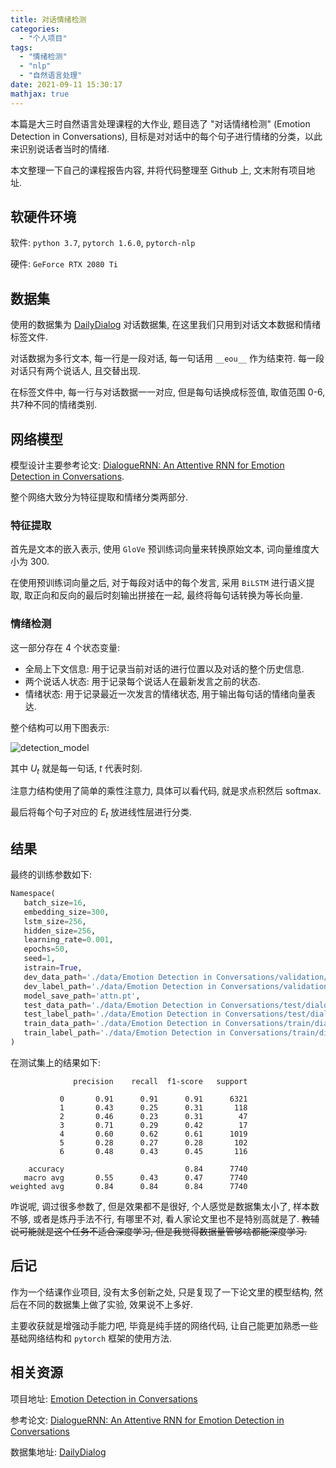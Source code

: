 ```yaml
---
title: 对话情绪检测
categories:
  - "个人项目"
tags:
  - "情绪检测"
  - "nlp"
  - "自然语言处理"
date: 2021-09-11 15:30:17
mathjax: true
---
```


本篇是大三时自然语言处理课程的大作业, 题目选了 "对话情绪检测" (Emotion Detection in Conversations), 目标是对对话中的每个句子进行情绪的分类，以此来识别说话者当时的情绪.

本文整理一下自己的课程报告内容, 并将代码整理至 Github 上, 文末附有项目地址.

<!-- more -->

## 软硬件环境

软件: `python 3.7`, `pytorch 1.6.0`, `pytorch-nlp`

硬件: `GeForce RTX 2080 Ti`

## 数据集

使用的数据集为 [DailyDialog][dataset] 对话数据集, 在这里我们只用到对话文本数据和情绪标签文件.

对话数据为多行文本, 每一行是一段对话, 每一句话用 `__eou__` 作为结束符. 每一段对话只有两个说话人, 且交替出现.

在标签文件中, 每一行与对话数据一一对应, 但是每句话换成标签值, 取值范围 0-6, 共7种不同的情绪类别.

## 网络模型

模型设计主要参考论文: [DialogueRNN: An Attentive RNN for Emotion Detection in Conversations][paper].

整个网络大致分为特征提取和情绪分类两部分.

### 特征提取

首先是文本的嵌入表示, 使用 `GloVe` 预训练词向量来转换原始文本, 词向量维度大小为 300.

在使用预训练词向量之后, 对于每段对话中的每个发言, 采用 `BiLSTM` 进行语义提取, 取正向和反向的最后时刻输出拼接在一起, 最终将每句话转换为等长向量.

### 情绪检测

这一部分存在 4 个状态变量:

- 全局上下文信息: 用于记录当前对话的进行位置以及对话的整个历史信息.
- 两个说话人状态: 用于记录每个说话人在最新发言之前的状态.
- 情绪状态: 用于记录最近一次发言的情绪状态, 用于输出每句话的情绪向量表达.

整个结构可以用下图表示:

![detection_model](/static/image/emodetection/detection_model.jpg)

其中 $U_t$ 就是每一句话, $t$ 代表时刻.

注意力结构使用了简单的乘性注意力, 具体可以看代码, 就是求点积然后 softmax.

最后将每个句子对应的 $E_t$ 放进线性层进行分类.

## 结果

最终的训练参数如下:

```python
Namespace(
   batch_size=16, 
   embedding_size=300, 
   lstm_size=256, 
   hidden_size=256, 
   learning_rate=0.001, 
   epochs=50, 
   seed=1, 
   istrain=True, 
   dev_data_path='./data/Emotion Detection in Conversations/validation/dialogues_validation.txt', 
   dev_label_path='./data/Emotion Detection in Conversations/validation/dialogues_emotion_validation.txt', 
   model_save_path='attn.pt', 
   test_data_path='./data/Emotion Detection in Conversations/test/dialogues_test.txt', 
   test_label_path='./data/Emotion Detection in Conversations/test/dialogues_emotion_test.txt', 
   train_data_path='./data/Emotion Detection in Conversations/train/dialogues_train.txt', 
   train_label_path='./data/Emotion Detection in Conversations/train/dialogues_emotion_train.txt'
)
```

在测试集上的结果如下:

```plain
              precision    recall  f1-score   support

           0       0.91      0.91      0.91      6321
           1       0.43      0.25      0.31       118
           2       0.46      0.23      0.31        47
           3       0.71      0.29      0.42        17
           4       0.60      0.62      0.61      1019
           5       0.28      0.27      0.28       102
           6       0.48      0.43      0.45       116

    accuracy                           0.84      7740
   macro avg       0.55      0.43      0.47      7740
weighted avg       0.84      0.84      0.84      7740
```

咋说呢, 调过很多参数了, 但是效果都不是很好, 个人感觉是数据集太小了, 样本数不够, 或者是炼丹手法不行, 有哪里不对, 看人家论文里也不是特别高就是了. ~~教辅说可能就是这个任务不适合深度学习, 但是我觉得数据量管够啥都能深度学习.~~

## 后记

作为一个结课作业项目, 没有太多创新之处, 只是复现了一下论文里的模型结构, 然后在不同的数据集上做了实验, 效果说不上多好.

主要收获就是增强动手能力吧, 毕竟是纯手搓的网络代码, 让自己能更加熟悉一些基础网络结构和 `pytorch` 框架的使用方法.

## 相关资源

项目地址: [Emotion Detection in Conversations](https://github.com/ww-rm/Emotion-Detection-in-Conversations)

参考论文: [DialogueRNN: An Attentive RNN for Emotion Detection in Conversations][paper]

数据集地址: [DailyDialog][dataset]

[paper]: https://doi.org/10.1609/aaai.v33i01.33016818
[dataset]: http://yanran.li/dailydialog

